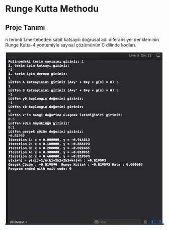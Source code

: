 # Runge Kutta Methodu

## Proje Tanımı

n terimli 1.mertebeden sabit katsayılı doğrusal adi diferansiyel 
denkleminin Runge Kutta-4 yöntemiyle sayısal çözümünün C dilinde kodları.

![Runge Kutta](/screenshot/RungeKutta.png)
